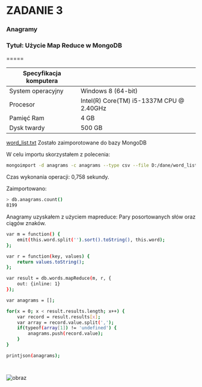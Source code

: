 ZADANIE 3
=====

### Anagramy
### Tytuł: Użycie Map Reduce w MongoDB

=====


|Specyfikacja komputera |                                         |
|-----------------------|-----------------------------------------|
| System operacyjny     | Windows 8 (64-bit)             |
| Procesor              | Intel(R) Core(TM) i5-1337M CPU @ 2.40GHz|
| Pamięć Ram            | 4 GB                                    |
| Dysk twardy           | 500 GB                               |


[word_list.txt](http://wbzyl.inf.ug.edu.pl/nosql/doc/data/word_list.txt) 
Zostało zaimporotowane do bazy MongoDB

W celu importu skorzystałem z polecenia:
```sh
mongoimport -d anagrams -c anagrams --type csv --file D:/dane/word_list.txt -f "words"
```

Czas wykonania operacji: 0,758 sekundy.

Zaimportowano:
```sh
> db.anagrams.count()
8199
```
Anagramy uzyskałem z użyciem mapreduce:
Pary posortowanych słów oraz ciągów znaków. 
```sh
var m = function() {
    emit(this.word.split('').sort().toString(), this.word);
};

var r = function(key, values) {
    return values.toString();
};

var result = db.words.mapReduce(m, r, {
    out: {inline: 1}
});

var anagrams = [];

for(x = 0; x < result.results.length; x++) {
    var record = result.results[x];
    var array = record.value.split(',');
    if(typeof(array[1]) != 'undefined') {
        anagrams.push(record.value);
    }
}

printjson(anagrams);




```
![obraz](http://thewindowsclub.thewindowsclubco.netdna-cdn.com/wp-content/uploads/2011/11/SQL-600x309.png?75a050)
